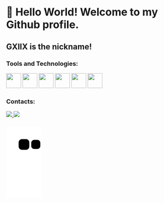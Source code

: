# 👋 Hello World! Welcome to my Github profile.
## GXIIX is the nickname!
  
### Tools and Technologies:

<img src="https://cdn.jsdelivr.net/gh/devicons/devicon/icons/git/git-original.svg" width="40" height="40"/> <img src="https://cdn.jsdelivr.net/gh/devicons/devicon/icons/firebase/firebase-plain.svg" width="40" height="40"/> <img src="https://cdn.jsdelivr.net/gh/devicons/devicon/icons/python/python-original-wordmark.svg" width="40" height="40"/> <img src="https://cdn.jsdelivr.net/gh/devicons/devicon/icons/arduino/arduino-original.svg" width="40" height="40"/> <img src="https://cdn.jsdelivr.net/gh/devicons/devicon/icons/mongodb/mongodb-original-wordmark.svg" width="40" height="40"/> <img src="https://cdn.jsdelivr.net/gh/devicons/devicon/icons/linux/linux-original.svg" width="40" height="40"/>

### Contacts:

<a href = "mailto:gian.petriccione@gmail.com"> <img src="https://img.shields.io/badge/Gmail-D14836?style=for-the-badge&logo=gmail&logoColor=white" target="_blank"> </a>
<a href="[https://www.linkedin.com/in/seu-usuário-aqui](https://www.linkedin.com/in/giancarlo-petriccione-5771a31b6/)" target="_blank"> <img src="https://img.shields.io/badge/-LinkedIn-%230077B5?style=for-the-badge&logo=linkedin&logoColor=white" target="_blank"> </a>   
</div>

### 

 ![Snake animation](https://github.com/DEVGXIIX/DEVGXIIX/blob/output/github-contribution-grid-snake.svg)
